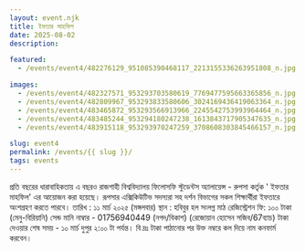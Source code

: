 ```yaml
---
layout: event.njk
title: ইফতার মাহফিল
date: 2025-08-02
description: 

featured:
  - /events/event4/482276129_951085390468117_2213155336263951808_n.jpg 

images:
  - /events/event4/482327571_953293703580619_7769477595663365856_n.jpg 
  - /events/event4/482809967_953293833580606_3024169436419063364_n.jpg 
  - /events/event4/483465872_953293566913966_2245542753993964464_n.jpg 
  - /events/event4/483485244_953294180247238_1613843717905347635_n.jpg 
  - /events/event4/483915118_953293970247259_3708608303845466157_n.jpg

slug: event4
permalink: /events/{{ slug }}/
tags: events
---
```

প্রতি বছরের ধারাবাহিকতায় এ বছরও রাজশাহী বিশ্ববিদ্যালয় ফিলোসফি স্টুডেন্টস অ্যালায়েন্স - রুপসা কর্তৃক ' ইফতার মাহফিল' এর আয়োজন করা হয়েছে। 
রূপসার এক্সিকিউটিভ সদস্যরা সহ দর্শন বিভাগের সকল শিক্ষার্থীরা ইফতারে অংশগ্রহণ করতে পারবে।
তারিখ : ১১ মার্চ ২০২৫ (মঙ্গলবার)
স্থান : হবিবুর হল সংলগ্ন মাঠ
রেজিস্ট্রেশন ফি: ১০০ টাকা (মেনু-বিরিয়ানি)
সেন্ড মানি নাম্বার - 01756940449 (নগদ/বিকাশ) (রেজোয়ান হোসেন সজিব/67ব্যাচ)
টাকা দেওয়ার শেষ সময় - ১০ মার্চ দুপুর ২:০০ টা পর্যন্ত।
বি দ্রঃ টাকা পাঠানোর পর উক্ত নম্বরে কল দিয়ে নাম কনফার্ম করবেন।